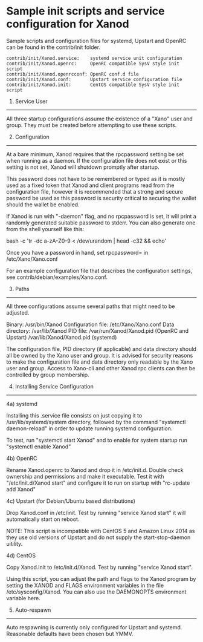 Sample init scripts and service configuration for Xanod
==========================================================

Sample scripts and configuration files for systemd, Upstart and OpenRC
can be found in the contrib/init folder.

    contrib/init/Xanod.service:    systemd service unit configuration
    contrib/init/Xanod.openrc:     OpenRC compatible SysV style init script
    contrib/init/Xanod.openrcconf: OpenRC conf.d file
    contrib/init/Xanod.conf:       Upstart service configuration file
    contrib/init/Xanod.init:       CentOS compatible SysV style init script

1. Service User
---------------------------------

All three startup configurations assume the existence of a "Xano" user
and group.  They must be created before attempting to use these scripts.

2. Configuration
---------------------------------

At a bare minimum, Xanod requires that the rpcpassword setting be set
when running as a daemon.  If the configuration file does not exist or this
setting is not set, Xanod will shutdown promptly after startup.

This password does not have to be remembered or typed as it is mostly used
as a fixed token that Xanod and client programs read from the configuration
file, however it is recommended that a strong and secure password be used
as this password is security critical to securing the wallet should the
wallet be enabled.

If Xanod is run with "-daemon" flag, and no rpcpassword is set, it will
print a randomly generated suitable password to stderr.  You can also
generate one from the shell yourself like this:

bash -c 'tr -dc a-zA-Z0-9 < /dev/urandom | head -c32 && echo'

Once you have a password in hand, set rpcpassword= in /etc/Xano/Xano.conf

For an example configuration file that describes the configuration settings,
see contrib/debian/examples/Xano.conf.

3. Paths
---------------------------------

All three configurations assume several paths that might need to be adjusted.

Binary:              /usr/bin/Xanod
Configuration file:  /etc/Xano/Xano.conf
Data directory:      /var/lib/Xanod
PID file:            /var/run/Xanod/Xanod.pid (OpenRC and Upstart)
                     /var/lib/Xanod/Xanod.pid (systemd)

The configuration file, PID directory (if applicable) and data directory
should all be owned by the Xano user and group.  It is advised for security
reasons to make the configuration file and data directory only readable by the
Xano user and group.  Access to Xano-cli and other Xanod rpc clients
can then be controlled by group membership.

4. Installing Service Configuration
-----------------------------------

4a) systemd

Installing this .service file consists on just copying it to
/usr/lib/systemd/system directory, followed by the command
"systemctl daemon-reload" in order to update running systemd configuration.

To test, run "systemctl start Xanod" and to enable for system startup run
"systemctl enable Xanod"

4b) OpenRC

Rename Xanod.openrc to Xanod and drop it in /etc/init.d.  Double
check ownership and permissions and make it executable.  Test it with
"/etc/init.d/Xanod start" and configure it to run on startup with
"rc-update add Xanod"

4c) Upstart (for Debian/Ubuntu based distributions)

Drop Xanod.conf in /etc/init.  Test by running "service Xanod start"
it will automatically start on reboot.

NOTE: This script is incompatible with CentOS 5 and Amazon Linux 2014 as they
use old versions of Upstart and do not supply the start-stop-daemon uitility.

4d) CentOS

Copy Xanod.init to /etc/init.d/Xanod. Test by running "service Xanod start".

Using this script, you can adjust the path and flags to the Xanod program by
setting the XANOD and FLAGS environment variables in the file
/etc/sysconfig/Xanod. You can also use the DAEMONOPTS environment variable here.

5. Auto-respawn
-----------------------------------

Auto respawning is currently only configured for Upstart and systemd.
Reasonable defaults have been chosen but YMMV.
